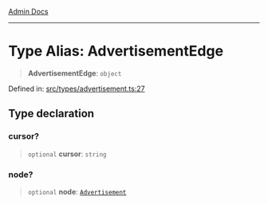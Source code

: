 [Admin Docs](/)

***

# Type Alias: AdvertisementEdge

> **AdvertisementEdge**: `object`

Defined in: [src/types/advertisement.ts:27](https://github.com/PalisadoesFoundation/talawa-admin/blob/main/src/types/advertisement.ts#L27)

## Type declaration

### cursor?

> `optional` **cursor**: `string`

### node?

> `optional` **node**: [`Advertisement`](Advertisement.md)
